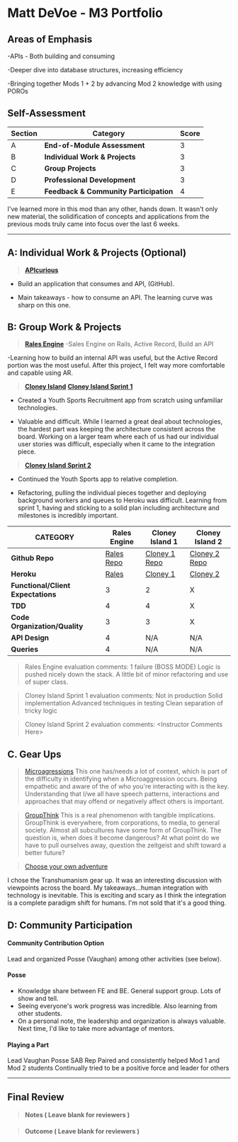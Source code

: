 # Matt DeVoe - M3 Portfolio

## Areas of Emphasis

-APIs - Both building and consuming

-Deeper dive into database structures, increasing efficiency

-Bringing together Mods 1 + 2 by advancing Mod 2 knowledge with using POROs


## Self-Assessment

| Section | Category | Score |
| --- | ----- | --- |
| A | **End-of-Module Assessment** | 3 |
| B | **Individual Work & Projects** | 3 |
| C | **Group Projects** | 3 |
| D | **Professional Development** | 3 |
| E | **Feedback & Community Participation** | 4 |

I've learned more in this mod than any other, hands down. It wasn't only new material, the solidification of concepts and applications from the previous mods truly came into focus over the last 6 weeks.

-----------------------

## A: Individual Work & Projects (Optional)

> **[APIcurious](http://backend.turing.io/module3/projects/apicurious)**
- Build an application that consumes and API, (GitHub).

- Main takeaways - how to consume an API. The learning curve was sharp on this one.


## B: Group Work & Projects

> **[Rales Engine](http://backend.turing.io/module3/projects/rails_engine)** 
 -Sales Engine on Rails, Active Record, Build an API
 
 -Learning how to build an internal API was useful, but the Active Record portion was the most useful. After this project, I felt way more comfortable and capable using AR.

> **[Cloney Island](http://backend.turing.io/module3/projects/cloney_island/cloney_island)**
> **[Cloney Island Sprint 1](https://)** 
- Created a Youth Sports Recruitment app from scratch using unfamiliar technologies.

- Valuable and difficult. While I learned a great deal about technologies, the hardest part was keeping the architecture consistent across the board. Working on a larger team where each of us had our individual user stories was difficult, especially when it came to the integration piece.

> **[Cloney Island Sprint 2](https://)** 
 - Continued the Youth Sports app to relative completion.
 
 - Refactoring, pulling the individual pieces together and deploying background workers and queues to Heroku was difficult. Learning from sprint 1, having and sticking to a solid plan including architecture and milestones is incredibly important.

| CATEGORY | Rales Engine | Cloney Island 1 | Cloney Island 2 |
| --- | --- | --- | --- |
| **Github Repo** | [Rales Repo](https://github.com/thedanielvogelsang/rales_engine) | [Cloney 1 Repo](https://github.com/mdevoe12/youth_sports) | [Cloney 2 Repo](https://github.com/mdevoe12/youth_sports) |
| **Heroku** | [Rales](https://) | [Cloney 1](https://) | [Cloney 2](https://recruit-me-80202.herokuapp.com/) |
| **Functional/Client Expectations** | 3 | 2 | X |
| **TDD** | 4 | 4 | X |
| **Code Organization/Quality** | 3 | 3 | X |
| **API Design** | 4 | N/A | N/A |
| **Queries** | 4 | N/A | N/A |

> Rales Engine evaluation comments:
1 failure (BOSS MODE)
Logic is pushed nicely down the stack.
A little bit of minor refactoring and use of super class.

> Cloney Island Sprint 1 evaluation comments:
Not in production
Solid implementation
Advanced techniques in testing
Clean separation of tricky logic

> Cloney Island Sprint 2 evaluation comments:
\<Instructor Comments Here>

## C. **Gear Ups**

> [Microagressions](https://github.com/turingschool/gear-up/blob/master/microaggressions_original.markdown)
This one has/needs a lot of context, which is part of the difficulty in identifying when a Microaggression occurs. Being empathetic and aware of the of who you're interacting with is the key. Understanding that I/we all have speech patterns, interactions and approaches that may offend or negatively affect others is important. 

> [GroupThink](https://github.com/turingschool/gear-up/blob/master/tragedy_of_the_commons.markdown)
This is a real phenomenon with tangible implications. GroupThink is everywhere, from corporations, to media, to general society. Almost all subcultures have some form of GroupThink. The question is, when does it become dangerous? At what point do we have to pull ourselves away, question the zeitgeist and shift toward a better future?

> [Choose your own adventure](https://github.com/turingschool/gear-up/)

I chose the Transhumanism gear up. It was an interesting discussion with viewpoints across the board. My takeaways...human integration with technology is inevitable. This is exciting and scary as I think the integration is a complete paradigm shift for humans. I'm not sold that it's a good thing.


## D: Community Participation

#### **Community Contribution Option**
Lead and organized Posse (Vaughan) among other activities (see below).

#### **Posse**
  * Knowledge share between FE and BE. General support group. Lots of show and tell.
  * Seeing everyone's work progress was incredible. Also learning from other students.
  * On a personal note, the leadership and organization is always valuable. Next time, I'd like to take more advantage of mentors.

#### **Playing a Part**

Lead Vaughan Posse
SAB Rep
Paired and consistently helped Mod 1 and Mod 2 students
Continually tried to be a positive force and leader for others

------------------

## Final Review

> #### Notes ( Leave blank for reviewers )

> #### Outcome ( Leave blank for reviewers )
